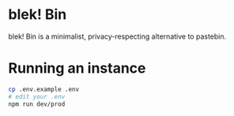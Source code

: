 # blek! Bin
blek! Bin is a minimalist, privacy-respecting alternative to pastebin.

# Running an instance
```bash
cp .env.example .env
# edit your .env
npm run dev/prod
```